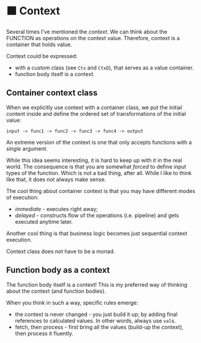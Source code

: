 # ⬛ Context

Several times I've mentioned the _context_. We can think about the FUNCTION as operations on the context value. Therefore, context is a container that holds value.

Context could be expressed:

+ with a custom class (see `Ctx` and `CtxD`), that serves as a value container.
+ function body itself is a context.

## Container context class

When we explicitly use context with a container class, we put the initial content inside and define the ordered set of transformations of the initial value:

```text
input -> func1 -> func2 -> func3 -> func4 -> output
```

An extreme version of the context is one that only accepts functions with a _single_ argument.

While this idea seems interesting, it is hard to keep up with it in the real world. The consequence is that you are somewhat _forced_ to define input types of the function. Which is not a bad thing, after all. While I like to think like that, it does not always make sense.

The cool thing about container context is that you may have different modes of execution:

+ _immediate_ - executes right away;
+ _delayed_ - constructs flow of the operations (i.e. pipeline) and gets executed anytime later.

Another cool thing is that business logic becomes just sequential context execution.

Context class does not have to be a monad.

## Function body as a context 

The function body itself is a context! This is my preferred way of thinking about the context (and function bodies).

When you think in such a way, specific rules emerge:

+ the context is never changed - you just build it up; by adding final references to calculated values. In other words, always use `val`s.
+ fetch, then process - first bring all the values (build-up the context), then process it fluently.
